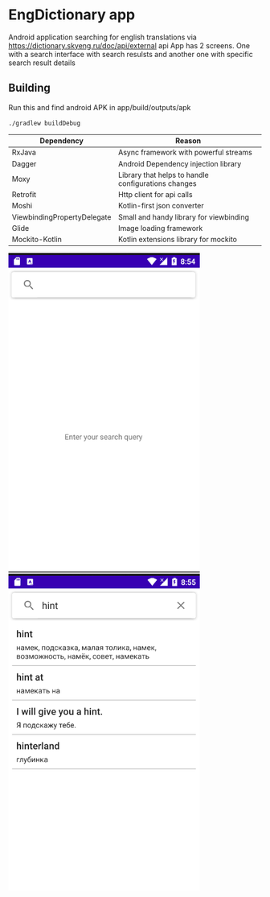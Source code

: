 # EngDictionary app
Android application searching for english translations via https://dictionary.skyeng.ru/doc/api/external api
App has 2 screens. One with a search interface with search resulsts and another one with specific search result details

## Building
Run this and find android APK in app/build/outputs/apk

```sh
./gradlew buildDebug
```

| Dependency | Reason |
| ------ | ------ |
| RxJava | Async framework with powerful streams |
| Dagger | Android Dependency injection library |
| Moxy | Library that helps to handle configurations changes |
| Retrofit | Http client for api calls |
| Moshi | Kotlin-first json converter |
| ViewbindingPropertyDelegate | Small and handy library for viewbinding |
| Glide | Image loading framework |
| Mockito-Kotlin | Kotlin extensions library for mockito |

![ScreenShot](https://github.com/qoswa/EngDictionary/blob/master/screenshots/first_screen.png)
![ScreenShot](https://github.com/qoswa/EngDictionary/blob/master/screenshots/second_screen.png)